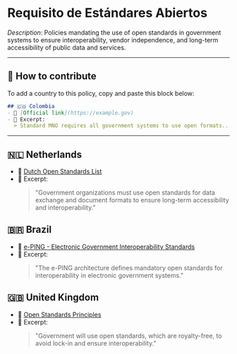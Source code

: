 # Requisito de Estándares Abiertos

_Description_: Policies mandating the use of open standards in government systems to ensure interoperability, vendor independence, and long-term accessibility of public data and services.

---

## 🧩 How to contribute

To add a country to this policy, copy and paste this block below:

```markdown
## 🇨🇴 Colombia
- 🔗 [Official link](https://example.gov)
- 📄 Excerpt:
  > Standard MNO requires all government systems to use open formats...
```

---

## 🇳🇱 Netherlands

- 🔗 [Dutch Open Standards List](https://www.forumstandaardisatie.nl/open-standaarden)
- 📄 Excerpt:
  > "Government organizations must use open standards for data exchange and document formats to ensure long-term accessibility and interoperability."

## 🇧🇷 Brazil

- 🔗 [e-PING - Electronic Government Interoperability Standards](https://www.gov.br/governodigital/pt-br/governanca-de-dados/eping)
- 📄 Excerpt:
  > "The e-PING architecture defines mandatory open standards for interoperability in electronic government systems."

## 🇬🇧 United Kingdom

- 🔗 [Open Standards Principles](https://www.gov.uk/government/publications/open-standards-principles)
- 📄 Excerpt:
  > "Government will use open standards, which are royalty-free, to avoid lock-in and ensure interoperability."
